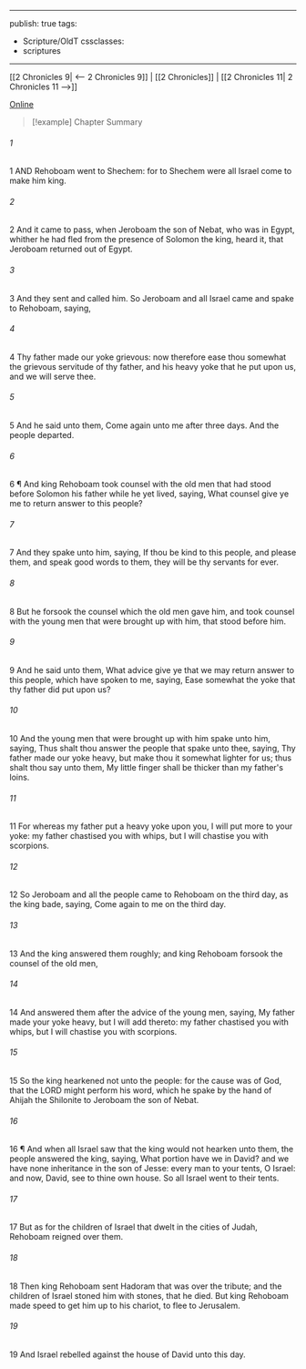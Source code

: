 

---
publish: true
tags:
  - Scripture/OldT
cssclasses:
  - scriptures
---
[[2 Chronicles 9| <-- 2 Chronicles 9]] | [[2 Chronicles]] | [[2 Chronicles 11| 2 Chronicles 11 -->]]

[Online](https://churchofjesuschrist.org/study/scriptures/ot/2-chr/10?lang=eng)

>[!example] Chapter Summary
>
###### 1
1 AND Rehoboam went to Shechem: for to Shechem were all Israel come to make him king.
###### 2
2 And it came to pass, when Jeroboam the son of Nebat, who was in Egypt, whither he had fled from the presence of Solomon the king, heard it, that Jeroboam returned out of Egypt.
###### 3
3 And they sent and called him.  So Jeroboam and all Israel came and spake to Rehoboam, saying,
###### 4
4 Thy father made our yoke grievous: now therefore ease thou somewhat the grievous servitude of thy father, and his heavy yoke that he put upon us, and we will serve thee.
###### 5
5 And he said unto them, Come again unto me after three days.  And the people departed.
###### 6
6 ¶ And king Rehoboam took counsel with the old men that had stood before Solomon his father while he yet lived, saying, What counsel give ye me to return answer to this people?
###### 7
7 And they spake unto him, saying, If thou be kind to this people, and please them, and speak good words to them, they will be thy servants for ever.
###### 8
8 But he forsook the counsel which the old men gave him, and took counsel with the young men that were brought up with him, that stood before him.
###### 9
9 And he said unto them, What advice give ye that we may return answer to this people, which have spoken to me, saying, Ease somewhat the yoke that thy father did put upon us?
###### 10
10 And the young men that were brought up with him spake unto him, saying, Thus shalt thou answer the people that spake unto thee, saying, Thy father made our yoke heavy, but make thou it somewhat lighter for us; thus shalt thou say unto them, My little finger shall be thicker than my father's loins.
###### 11
11 For whereas my father put a heavy yoke upon you, I will put more to your yoke: my father chastised you with whips, but I will chastise you with scorpions.
###### 12
12 So Jeroboam and all the people came to Rehoboam on the third day, as the king bade, saying, Come again to me on the third day.
###### 13
13 And the king answered them roughly; and king Rehoboam forsook the counsel of the old men,
###### 14
14 And answered them after the advice of the young men, saying, My father made your yoke heavy, but I will add thereto: my father chastised you with whips, but I will chastise you with scorpions.
###### 15
15 So the king hearkened not unto the people: for the cause was of God, that the LORD might perform his word, which he spake by the hand of Ahijah the Shilonite to Jeroboam the son of Nebat.
###### 16
16 ¶ And when all Israel saw that the king would not hearken unto them, the people answered the king, saying, What portion have we in David?  and we have none inheritance in the son of Jesse: every man to your tents, O Israel: and now, David, see to thine own house.  So all Israel went to their tents.
###### 17
17 But as for the children of Israel that dwelt in the cities of Judah, Rehoboam reigned over them.
###### 18
18 Then king Rehoboam sent Hadoram that was over the tribute; and the children of Israel stoned him with stones, that he died.  But king Rehoboam made speed to get him up to his chariot, to flee to Jerusalem.
###### 19
19 And Israel rebelled against the house of David unto this day.




